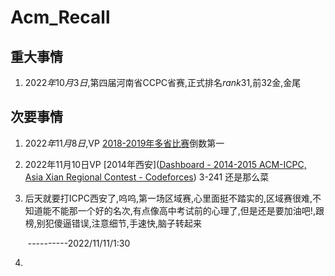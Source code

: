 # Acm_Recall

## 重大事情

1. $2022年10月3日$,第四届河南省CCPC省赛,正式排名$rank$31,前$32$金,金尾

## 次要事情

1. $2022年11月8日$,VP [2018-2019年多省比赛](https://vjudge.net/problem/Gym-102222A)倒数第一
2. 2022年11月10日VP [2014年西安]([Dashboard - 2014-2015 ACM-ICPC, Asia Xian Regional Contest - Codeforces](https://codeforces.com/gym/100548)) 3-241 还是那么菜 









1. 后天就要打ICPC西安了,呜呜,第一场区域赛,心里面挺不踏实的,区域赛很难,不知道能不能那一个好的名次,有点像高中考试前的心理了,但是还是要加油吧!,跟榜,别犯傻逼错误,注意细节,手速快,脑子转起来

   ​																														----------2022/11/11/1:30

2. 


